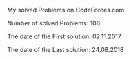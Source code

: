 My solved Problems on CodeForces.com

Number of solved Problems: 106

The date of the First solution: 02.11.2017

The date of the Last solution:  24.08.2018
